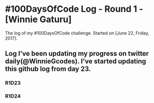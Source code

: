 # #100DaysOfCode Log - Round 1 - [Winnie Gaturu]

The log of my #100DaysOfCode challenge. Started on [June 22, Friday, 2017].

## Log I've been updating my progress on twitter daily(@WinnieGcodes). I've started updating this github log from day 23. 

### R1D23 


### R1D24
